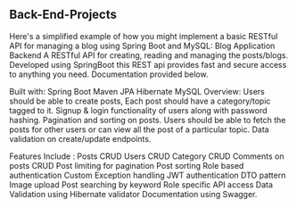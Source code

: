 ## Back-End-Projects
Here's a simplified example of how you might implement a basic RESTful API for managing a blog using Spring Boot and MySQL:
Blog Application Backend A RESTful API for creating, reading and managing the posts/blogs. Developed using SpringBoot this REST api provides fast and secure access to anything you need. Documentation provided below.

Built with: Spring Boot Maven JPA Hibernate MySQL Overview: Users should be able to create posts, Each post should have a category/topic tagged to it. Signup & login functionality of users along with password hashing. Pagination and sorting on posts. Users should be able to fetch the posts for other users or can view all the post of a particular topic. Data validation on create/update endpoints.

Features Include : Posts CRUD Users CRUD Category CRUD Comments on posts CRUD Post limiting for pagination Post sorting Role based authentication Custom Exception handling JWT authentication DTO pattern Image upload Post searching by keyword Role specific API access Data Validation using Hibernate validator Documentation using Swagger.
